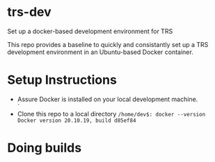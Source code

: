 # trs-dev
Set up a docker-based development environment for TRS

This repo provides a baseline to quickly and consistantly set up a TRS development environment in an Ubuntu-based Docker container.

# Setup Instructions

* Assure Docker is installed on your local development machine.  
`
* Clone this repo to a local directory
`
/home/dev$: docker --version
Docker version 20.10.19, build d85ef84
`

# Doing builds



